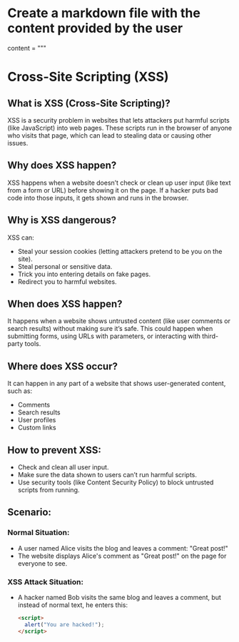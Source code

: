 # Create a markdown file with the content provided by the user

content = """

# Cross-Site Scripting (XSS)

## What is XSS (Cross-Site Scripting)?

XSS is a security problem in websites that lets attackers put harmful scripts (like JavaScript) into web pages. These scripts run in the browser of anyone who visits that page, which can lead to stealing data or causing other issues.

## Why does XSS happen?

XSS happens when a website doesn’t check or clean up user input (like text from a form or URL) before showing it on the page. If a hacker puts bad code into those inputs, it gets shown and runs in the browser.

## Why is XSS dangerous?

XSS can:

- Steal your session cookies (letting attackers pretend to be you on the site).
- Steal personal or sensitive data.
- Trick you into entering details on fake pages.
- Redirect you to harmful websites.

## When does XSS happen?

It happens when a website shows untrusted content (like user comments or search results) without making sure it’s safe. This could happen when submitting forms, using URLs with parameters, or interacting with third-party tools.

## Where does XSS occur?

It can happen in any part of a website that shows user-generated content, such as:

- Comments
- Search results
- User profiles
- Custom links

## How to prevent XSS:

- Check and clean all user input.
- Make sure the data shown to users can’t run harmful scripts.
- Use security tools (like Content Security Policy) to block untrusted scripts from running.

## Scenario:

### Normal Situation:

- A user named Alice visits the blog and leaves a comment: "Great post!"
- The website displays Alice's comment as "Great post!" on the page for everyone to see.

### XSS Attack Situation:

- A hacker named Bob visits the same blog and leaves a comment, but instead of normal text, he enters this:
  ```html
  <script>
    alert("You are hacked!");
  </script>
  ```
